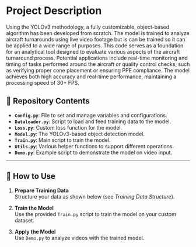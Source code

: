 # Project Description

Using the YOLOv3 methodology, a fully customizable, object-based algorithm has been developed from scratch. The model is trained to analyze aircraft turnarounds using live video footage but is can be trained so it can be applied to a wide range of purposes. This code serves as a foundation for an analytical tool designed to evaluate various aspects of the aircraft turnaround process. Potential applications include real-time monitoring and timing of tasks performed around the aircraft or quality control checks, such as verifying proper cone placement or ensuring PPE compliance. The model achieves both high accuracy and real-time performance, maintaining a processing speed of 30+ FPS.

## 📂 Repository Contents  

- **`Config.py`**: File to set and manage variables and configurations.  
- **`Dataloader.py`**: Script to load and feed training data to the model.  
- **`Loss.py`**: Custom loss function for the model.  
- **`Model.py`**: The YOLOv3-based object detection model.  
- **`Train.py`**: Main script to train the model.  
- **`Utils.py`**: Various helper functions to support different operations.  
- **`Demo.py`**: Example script to demonstrate the model on video input.  

---

## 🚀 How to Use  

1. **Prepare Training Data**  
   Structure your data as shown below (see *Training Data Structure*).  
   
2. **Train the Model**  
   Use the provided `Train.py` script to train the model on your custom dataset.  

3. **Apply the Model**  
   Use `Demo.py` to analyze videos with the trained model.  
                                                
